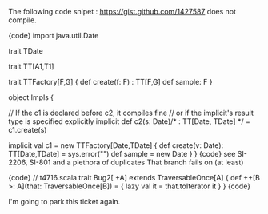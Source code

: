 The following code snipet : https://gist.github.com/1427587
does not compile.

{code}
import java.util.Date

trait TDate 

trait TT[A1,T1]

trait TTFactory[F,G] {
  def create(f: F) : TT[F,G]
  def sample: F
}

object Impls {

  // If the c1 is declared before c2, it compiles fine
  // or if the implicit's result type is specified explicitly
  implicit def c2(s: Date)/* : TT[Date, TDate] */ = c1.create(s)  

  implicit val c1 = new TTFactory[Date,TDate] {
    def create(v: Date): TT[Date,TDate] = sys.error("")
    def sample = new Date
  }
}
{code}
see SI-2206, SI-801 and a plethora of duplicates
That branch fails on (at least)

{code}
// t4716.scala
trait Bug2[ +A] extends TraversableOnce[A] {
  def ++[B >: A](that: TraversableOnce[B]) = {
    lazy val it = that.toIterator
    it
  }
}
{code}

I'm going to park this ticket again.

